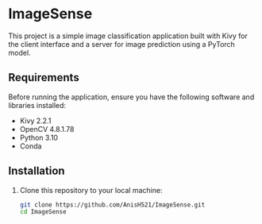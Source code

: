 # ImageSense

This project is a simple image classification application built with Kivy for the client interface and a server for image prediction using a PyTorch model.

## Requirements

Before running the application, ensure you have the following software and libraries installed:

- Kivy 2.2.1
- OpenCV 4.8.1.78
- Python 3.10
- Conda

## Installation

1. Clone this repository to your local machine:

   ```bash
   git clone https://github.com/AnisH521/ImageSense.git
   cd ImageSense
